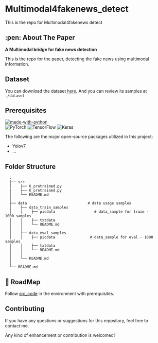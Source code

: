 # Multimodal4fakenews_detect

This is the repo for Multimodal4fakenews detect

<!-- ABOUT THE PAPER -->
<h2 id="about-the-paper"> :pen: About The Paper</h2>

**A Multimodal bridge for fake news detection**

This is the repo for the paper, detecting the fake news using multimodal information.

## Dataset

You can download the dataset [here](https://www.datafountain.cn/competitions/422). And you can review its samples at `./dataset`

## Prerequisites

[![made-with-python](https://img.shields.io/badge/Made%20with-Python-1f425f.svg)](https://www.python.org/) <br>
![PyTorch](https://img.shields.io/badge/PyTorch-%23EE4C2C.svg?style=for-the-badge&logo=PyTorch&logoColor=white)
![TensorFlow](https://img.shields.io/badge/TensorFlow-%23FF6F00.svg?style=for-the-badge&logo=TensorFlow&logoColor=white)
![Keras](https://img.shields.io/badge/Keras-%23D00000.svg?style=for-the-badge&logo=Keras&logoColor=white)

<!--This project is written in Python programming language. <br>-->
The following are the major open-source packages utilized in this project:

* Yolov7
* ...

<h2 id="folder-structure"> Folder Structure</h2>

      .  
      ├── src                                                       
      │    ├── 0_pretrained.py
      |    ├── 0_pretrained.py
      │    └── README.md  
      │
      ├── data                            # data usage samples
      │    ├── data_train_samples
      │    │    ├── picdata                  # data_sample for train - 1000 samples
      │    │    ├── txtdata
      │    │    └── README.md 
      │    │
      │    ├── data_eval_samples
      │    │    ├── picdata                # data_sample for eval - 1000 samples
      │    │    ├── txtdata
      │    │    └── README.md 
      │    │      
      │    └── README.md
      │
      └── README.md

## 🎯 RoadMap

Follow [src_code](./src) in the environment with prerequisites.

## Contributing
If you have any questions or suggestions for this repository, feel free to contact me.

Any kind of enhancement or contribution is welcomed!
